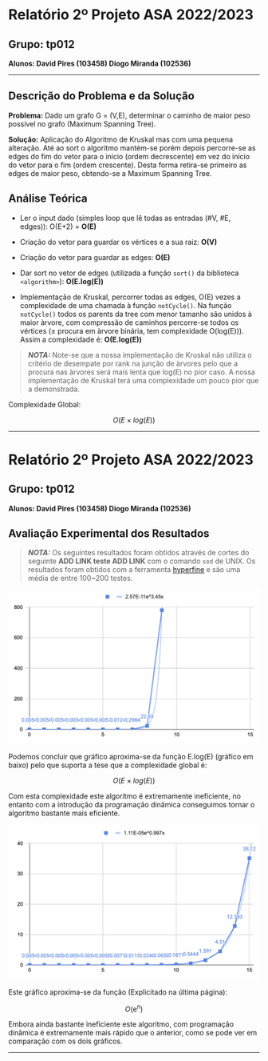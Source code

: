 # Relatório 2º Projeto ASA 2022/2023 

## Grupo: tp012

**Alunos: David Pires (103458) Diogo Miranda (102536)**

***

## Descrição do Problema e da Solução

**Problema:** Dado um grafo G = (V,E), determinar o caminho de maior peso possível no grafo (Maximum Spanning Tree).

**Solução:** Aplicação do Algoritmo de Kruskal mas com uma pequena alteração. Até ao sort o algoritmo mantém-se porém depois percorre-se as edges do fim do vetor para o início (ordem decrescente) em vez do início do vetor para o fim (ordem crescente). Desta forma retira-se primeiro as edges de maior peso, obtendo-se a Maximum Spanning Tree.


## Análise Teórica

- Ler o input dado (simples loop que lê todas as entradas (#V, #E, edges)): O(E+2) = **O(E)**

- Criação do vetor para guardar os vértices e a sua raiz: **O(V)**

- Criação do vetor para guardar as edges: **O(E)**

- Dar sort no vetor de edges (utilizada a função `sort()` da biblioteca `<algorithm>`): **O(E.log(E))**

- Implementação de Kruskal, percorrer todas as edges, O(E) vezes a complexidade de uma chamada à função `notCycle()`. Na função `notCycle()` todos os parents da tree com menor tamanho são unidos à maior àrvore, com compressão de caminhos percorre-se todos os vértices (± procura em àrvore binária, tem complexidade O(log(E))). Assim a complexidade é: **O(E.log(E))**

> **_NOTA:_** Note-se que a nossa implementação de Kruskal não utiliza o critério de desempate por rank na junção de àrvores pelo que a procura nas àrvores será mais lenta que log(E) no pior caso. A nossa implementação de Kruskal terá uma complexidade um pouco pior que a demonstrada.


Complexidade Global:

$$O(E \times log(E))$$


***

# Relatório 2º Projeto ASA 2022/2023


## Grupo: tp012 

**Alunos: David Pires (103458) Diogo Miranda (102536)**

## Avaliação Experimental dos Resultados

> **_NOTA:_** Os seguintes resultados foram obtidos através de cortes do seguinte **ADD LINK teste ADD LINK** com o comando `sed` de UNIX. Os resultados foram obtidos com a ferramenta [hyperfine](https://github.com/sharkdp/hyperfine) e são uma média de entre 100~200 testes.

![](./Resources/Recursao.png)

Podemos concluir que gráfico aproxima-se da função E.log(E) (gráfico em baixo) pelo que suporta a tese que a complexidade global é:

$$O(E \times log(E))$$

Com esta complexidade este algoritmo é extremamente ineficiente, no entanto com a introdução da programação dinâmica conseguimos tornar o algoritmo bastante mais eficiente.

![](./Resources/ProgramacaoDinamica.png)

Este gráfico aproxima-se da função (Explicitado na última página):

$$ O({\mathrm{e}^n}) $$

Embora ainda bastante ineficiente este algoritmo, com programação dinâmica é extremamente mais rápido que o anterior, como se pode ver em comparação com os dois gráficos.

***
